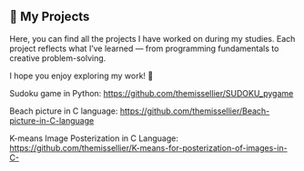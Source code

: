 ## 💼 My Projects

Here, you can find all the projects I have worked on during my studies.
Each project reflects what I’ve learned — from programming fundamentals to creative problem-solving.

I hope you enjoy exploring my work! 🚀


Sudoku game in Python: https://github.com/themissellier/SUDOKU_pygame

Beach picture in C language: https://github.com/themissellier/Beach-picture-in-C-language

K-means Image Posterization in C Language: https://github.com/themissellier/K-means-for-posterization-of-images-in-C-
